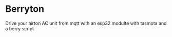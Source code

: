 # Berryton
Drive your airton AC unit from mqtt with an esp32 modulte with tasmota and a berry script
